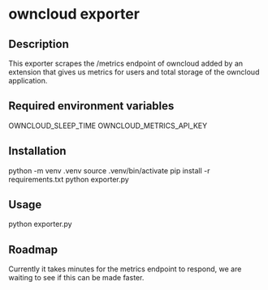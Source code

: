 # owncloud exporter











## Description
This exporter scrapes the /metrics endpoint of owncloud added by an extension that gives us metrics for users and total storage of the owncloud application.


## Required environment variables
OWNCLOUD_SLEEP_TIME
OWNCLOUD_METRICS_API_KEY

## Installation
python -m venv .venv
source .venv/bin/activate
pip install -r requirements.txt
python exporter.py

## Usage
python exporter.py




## Roadmap
Currently it takes minutes for the metrics endpoint to respond, we are waiting to see if this can be made faster.


